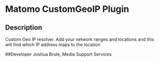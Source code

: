 # Matomo CustomGeoIP Plugin

## Description

Custom Geo IP resolver. Add your network ranges and locations and this will find which IP address maps to the location


##Developer
Joshua Brule, Media Support Services
